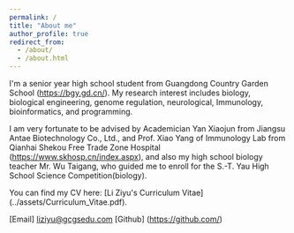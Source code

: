 ```yaml
---
permalink: /
title: "About me"
author_profile: true
redirect_from: 
  - /about/
  - /about.html
---
```


I'm a senior year high school student from Guangdong Country Garden School (https://bgy.gd.cn/). My research interest includes biology, biological engineering, genome regulation, neurological, Immunology, bioinformatics, and programming.

I am very fortunate to be advised by Academician Yan Xiaojun from Jiangsu Antae Biotechnology Co., Ltd., and Prof. Xiao Yang of Immunology Lab from Qianhai Shekou Free Trade Zone Hospital (https://www.skhosp.cn/index.aspx), and also my high school biology teacher Mr. Wu Taigang, who guided me to enroll for the S.-T. Yau High School Science Competition(biology).

You can find my CV here: [Li Ziyu's Curriculum Vitae] (../assets/Curriculum_Vitae.pdf).


[Email] liziyu@gcgsedu.com
[Github] (https://github.com/)
